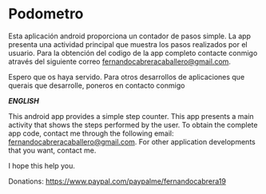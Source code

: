 # Podometro
Esta aplicación android proporciona un contador de pasos simple. La app presenta una actividad principal que muestra los pasos realizados por el usuario. Para la obtención del codigo de la app completo contacte conmigo através del siguiente correo fernandocabreracaballero@gmail.com. 

Espero que os haya servido. Para otros desarrollos de aplicaciones que querais que desarrolle, poneros en contacto conmigo

***ENGLISH***

This android app provides a simple step counter. This app presents a main activity that shows the steps performed by the user. To obtain the complete app code, contact me through the following email: fernandocabreracaballero@gmail.com. 
For other application developments that you want, contact me.

I hope this help you. 


Donations: https://www.paypal.com/paypalme/fernandocabrera19

